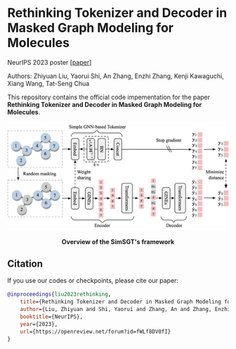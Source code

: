 # Rethinking Tokenizer and Decoder in Masked Graph Modeling for Molecules

NeurIPS 2023 poster \[[paper](https://arxiv.org/abs/2310.14753)\]

Authors: Zhiyuan Liu, Yaorui Shi, An Zhang, Enzhi Zhang, Kenji Kawaguchi, Xiang Wang, Tat-Seng Chua


This repository contains the official code impementation for the paper **Rethinking Tokenizer and Decoder in Masked Graph Modeling for Molecules**.


<p align="center">
  <img src="./figures/framework.jpg" width="1000">
</p>

<p align="center">
  <b>Overview of the SimSGT's framework</b>
</p>

## Citation

If you use our codes or checkpoints, please cite our paper:

```bibtex
@inproceedings{liu2023rethinking,
    title={Rethinking Tokenizer and Decoder in Masked Graph Modeling for Molecules},
    author={Liu, Zhiyuan and Shi, Yaorui and Zhang, An and Zhang, Enzhi and Kawaguchi, Kenji and Wang, Xiang and Chua, Tat-Seng},
    booktitle={NeurIPS},
    year={2023},
    url={https://openreview.net/forum?id=fWLf8DV0fI}
}
```